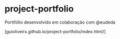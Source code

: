 # project-portfolio
 Portifólio desenvolvido em colaboração com @eudeda

[guioliveirx.github.io/project-portfolio/index.html/]
